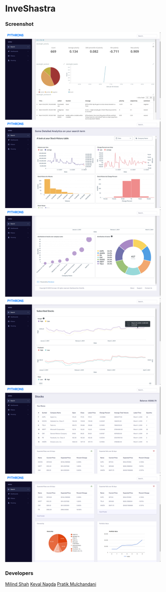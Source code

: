 # InveShastra

### Screenshot
<p align="center">
  <img src="Images/Screenshot_20190303_104925.png"/>
  <img src="Images/Screenshot_20190303_105024.png"/>
  <img src="Images/Screenshot_20190303_105038.png"/>
  <img src="Images/Screenshot_20190303_105055.png"/>
  <img src="Images/Screenshot_20190303_105153.png"/>
  <img src="Images/Screenshot_20190303_105159.png"/>
</p>

### Developers
[Milind Shah](https://github.com/mlndshh)
[Keval Nagda](https://github.com/pumpkinman008)
[Pratik Mulchandani](https://github.com/prtk1910)
